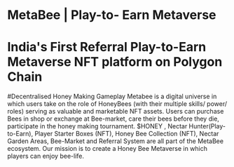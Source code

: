 #  MetaBee | Play-to- Earn Metaverse
# India's First Referral Play-to-Earn Metaverse NFT platform on Polygon Chain

 
 #Decentralised Honey Making Gameplay
 Metabee is a digital universe in which users take on the role of HoneyBees (with their multiple skills/ power/ roles) serving as valuable and marketable     NFT assets.
 Users can purchase Bees in shop or exchange at Bee-market, care their bees before they die, participate in the honey making tournament.
 $HONEY , Nectar Hunter(Play-to-Earn), Player Starter Boxes (NFT), Honey Bee Collection (NFT), Nectar Garden Areas, Bee-Market and Referral System are all   part of the MetaBee ecosystem. Our mission is to create a Honey Bee Metaverse in which players can enjoy bee-life.
